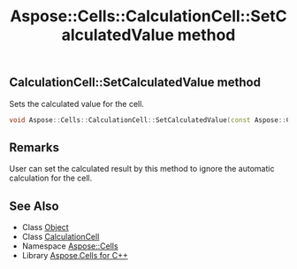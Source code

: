 ﻿---
title: Aspose::Cells::CalculationCell::SetCalculatedValue method
linktitle: SetCalculatedValue
second_title: Aspose.Cells for C++ API Reference
description: 'Aspose::Cells::CalculationCell::SetCalculatedValue method. Sets the calculated value for the cell in C++.'
type: docs
weight: 600
url: /cpp/aspose.cells/calculationcell/setcalculatedvalue/
---
## CalculationCell::SetCalculatedValue method


Sets the calculated value for the cell.

```cpp
void Aspose::Cells::CalculationCell::SetCalculatedValue(const Aspose::Cells::Object &v)
```

## Remarks


User can set the calculated result by this method to ignore the automatic calculation for the cell.
## See Also

* Class [Object](../../object/)
* Class [CalculationCell](../)
* Namespace [Aspose::Cells](../../)
* Library [Aspose.Cells for C++](../../../)
